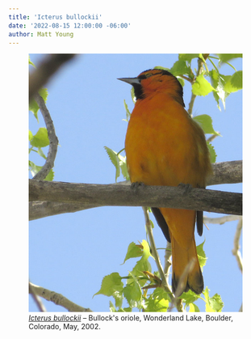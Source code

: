 ```yaml
---
title: 'Icterus bullockii'
date: '2022-08-15 12:00:00 -06:00'
author: Matt Young
---
```


<figure>
<img src="/uploads/2022/IMG_0127_Bullocks_Oriole_600.jpg" alt="Bullock's oriole"/>
<figcaption><a href="https://www.allaboutbirds.org/guide/Bullocks_Oriole/overview"><i>Icterus bullockii</i></a> &ndash; Bullock's oriole, Wonderland Lake, Boulder, Colorado, May, 2002.
</figcaption>
</figure>
